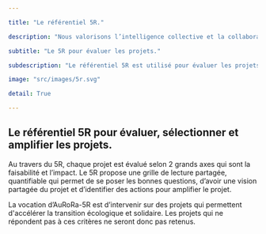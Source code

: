 ```yaml
---

title: "Le référentiel 5R."

description: "Nous valorisons l’intelligence collective et la collaboration grâce à la méthode 5R (Réseau, Réaliste, Réactif, Résilient et Responsable) de partage de valeurs, de sélection et de gestion des projets et aux principes du BBG (Bâtir sur l’essentiel, Bousculer les frontières, Gouverner en transparence)."

subtitle: "Le 5R pour évaluer les projets."

subdescription: "Le référentiel 5R est utilisé pour évaluer les projets identifiés décider ou non de les lancer. Cette évaluation nous aide également à proposer des idées pour amplifier et améliorer les projets."

image: "src/images/5r.svg"

detail: True

---
```


## Le référentiel 5R pour évaluer, sélectionner et amplifier les projets.

Au travers du 5R, chaque projet est évalué selon 2 grands axes qui sont la faisabilité et l’impact. Le 5R propose une grille de lecture partagée, quantifiable qui permet de se poser les bonnes questions, d’avoir une vision partagée du projet et d’identifier des actions pour amplifier le projet.

La vocation d’AuRoRa-5R est d’intervenir sur des projets qui permettent d'accélérer la transition écologique et solidaire. Les projets qui ne répondent pas à ces critères ne seront donc pas retenus.

<div id="observablehq-6c546d9b">

 <div class="row align-items-top">

 <div class="col-4">

 <div class="observablehq-Faisabilite"></div>

 <div class="observablehq-viewof-valuesF"></div>

 </div>

 <div class="col-4">

 <div class="observablehq-Impact"></div>

 <div class="observablehq-viewof-valuesI"></div>

 </div>

 <div class="col-4">

 <div class="h-100 d-inline-block" style="width: 400px;">

 <div class="observablehq-chart5R"></div>

 </div>

 </div>

 </div>

 <script type="module">

 import {Runtime, Inspector} from "https://cdn.jsdelivr.net/npm/@observablehq/runtime@4/dist/runtime.js";

 import define from "https://api.observablehq.com/@laurentmau/chart-template.js?v=3";

 (new Runtime).module(define, name => {

 if (name === "Faisabilite") return Inspector.into("#observablehq-6c546d9b .observablehq-Faisabilite")();

 if (name === "viewof valuesF") return Inspector.into("#observablehq-6c546d9b .observablehq-viewof-valuesF")();

 if (name === "Impact") return Inspector.into("#observablehq-6c546d9b .observablehq-Impact")();

 if (name === "viewof valuesI") return Inspector.into("#observablehq-6c546d9b .observablehq-viewof-valuesI")();

 if (name === "chart5R") return Inspector.into("#observablehq-6c546d9b .observablehq-chart5R")();

 });

</script>

</div>

